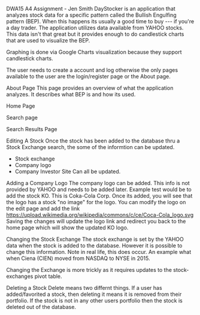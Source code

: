 DWA15 A4 Assignment - Jen Smith
DayStocker is an application that analyzes stock data for a specific pattern called the
Bullish Engulfing pattern (BEP).  When this happens its usually a good time to buy ---
if you're a day trader.
The application utilizes data available from YAHOO stocks.  This data isn't
that great but it provides enough to do candlestick charts that are used to
visualize the BEP.

Graphing is done via Google Charts visualization because they support candlestick charts.

The user needs to create a account and log otherwise the only pages available to the
user are the login/register page or the About page.

About Page
This page provides an overview of what the application analyzes.  It describes
what BEP is and how its used.

Home Page

Search page


Search Results Page

Editing A Stock
Once the stock has been added to the database thru a Stock Exchange search, the
some of the informtion can be updated.  
- Stock exchange
- Company logo
- Company Investor Site
Can all be updated.

Adding a Company Logo
The company logo can be added.  This info is not provided by YAHOO and needs to
be added later.
Example test would be to add the stock KO.  This is Coka-Cola Corp.  Once its added,
you will see that the logo has a stock "no image" for the logo.  You can modify the
logo on the edit page and add the link
https://upload.wikimedia.org/wikipedia/commons/c/ce/Coca-Cola_logo.svg
Saving the changes will update the logo link and redirect you back to the
home page which will show the updated KO logo.

Changing the Stock Exchange
The stock exchange is set by the YAHOO data when the stock is added to the database.
However it is possible to change this information.  Note in real life, this does
occur.  An example what when Ciena (CIEN) moved from NASDAQ to NYSE in 2015.

Changing the Exchange is more trickly as it requires updates to the stock-exchanges
pivot table.



Deleting a Stock
Delete means two differnt things.  If a user has added/favorited a stock, then
deleting it means it is removed from their portfolio.  If the stock is not in
any other users portfolio then the stock is deleted out of the database.
